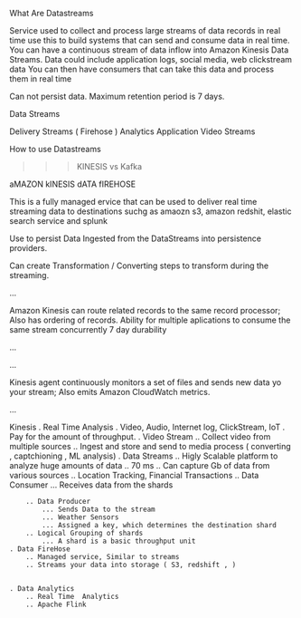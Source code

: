 
 What Are Datastreams

  Service used to collect and process large streams of data records in real time
  use this to build systems that can send and consume data in real time.
  You can have a continuous stream of data inflow into Amazon Kinesis Data Streams. Data could include application logs, social media, web clickstream data
  You can then have consumers that can take this data and process them in real time

 Can not persist data. Maximum retention period is 7 days.

  Data Streams

  Delivery Streams ( Firehose )
  Analytics Application
  Video Streams

 How to use Datastreams

 >>> KINESIS vs Kafka

aMAZON kINESIS dATA fIREHOSE

 This is a fully managed ervice that can be used to deliver real time streaming data to destinations suchg as amaozn s3, amazon redshit, elastic search service and splunk

 Use to persist Data Ingested from the DataStreams into persistence providers.

 Can create Transformation / Converting steps to transform during the streaming.

...

Amazon Kinesis can route related records to the same record processor;
 Also has ordering of records.
 Ability for multiple aplications to consume the same stream concurrently
 7 day durability

...

...

Kinesis agent continuously monitors a set of files and sends new data yo your stream; Also emits Amazon CloudWatch metrics.

...

Kinesis
    . Real Time Analysis
    . Video, Audio, Internet log, ClickStream, IoT
    . Pay for the amount of throughput.
    . Video Stream
        .. Collect video from multiple sources
        .. Ingest and store and send to media process ( converting , captchioning , ML analysis)
    . Data Streams
        .. Higly Scalable platform to analyze huge amounts of data
        .. 70 ms
        .. Can capture Gb of data from various sources
        .. Location Tracking, Financial Transactions
        .. Data Consumer
            ... Receives data from the shards

        .. Data Producer
            ... Sends Data to the stream
            ... Weather Sensors
            ... Assigned a key, which determines the destination shard
        .. Logical Grouping of shards
            ... A shard is a basic throughput unit
    . Data FireHose
        .. Managed service, Similar to streams
        .. Streams your data into storage ( S3, redshift , )
         

    . Data Analytics
        .. Real Time  Analytics
        .. Apache Flink   

#


